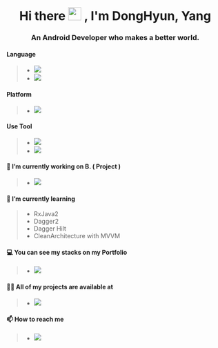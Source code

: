 <h1 align="center">Hi there <img src="https://media.giphy.com/media/hvRJCLFzcasrR4ia7z/giphy.gif" width="30px"> , I'm DongHyun, Yang</h1>
<h3 align="center">An Android Developer who makes a better world.</h3>

#### Language
> - <a href='#'><img src="https://img.shields.io/badge/Java-ED8B00?style=for-the-badge&logo=java&logoColor=white"></a>
> - <a href='#'><img src="https://img.shields.io/badge/Kotlin-0095D5?&style=for-the-badge&logo=kotlin&logoColor=white"></a>

#### Platform
> - <a href='#'><img src="https://img.shields.io/badge/Android-3DDC84?&style=for-the-badge&logo=Android&logoColor=white"></a>

#### Use Tool
> - <a href='#'><img src="https://img.shields.io/badge/Android Studio-3DDC84?&style=for-the-badge&logo=Android-Studio&logoColor=white"></a>
> - <a href='#'><img src="https://img.shields.io/badge/Firebase-FFCA28?&style=for-the-badge&logo=Firebase&logoColor=white"></a>



#### 🔭 I’m currently working on B. ( Project )
> - <a href='https://github.com/DGSWDongHyun/B_'><img src="https://img.shields.io/badge/Github-181717?&style=for-the-badge&logo=Github&logoColor=white"></a>

#### 🌱 I’m currently learning
> - RxJava2
> - Dagger2
> - Dagger Hilt
> - CleanArchitecture with MVVM

#### 💻 You can see my stacks on my Portfolio
> - <a href='https://www.notion.so/PORTFOLIO-39d18bbdc7df42a49047a3b93f17d126'><img src="https://img.shields.io/badge/Portfolio-000000?&style=for-the-badge&logo=Notion&logoColor=white"></a>

#### 👨‍💻  <b>All of my projects are available at</b>
> - <a href='https://github.com/DGSWDongHyun/'><img src="https://img.shields.io/badge/Github-181717?&style=for-the-badge&logo=Github&logoColor=white"></a> 

#### 📫 How to reach me 
> - <a href='#'><img src="https://img.shields.io/badge/ydh665566@naver.com-005FF9?&style=for-the-badge&logo=Mail.ru&logoColor=white"></a>
